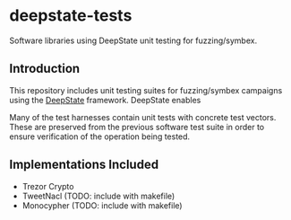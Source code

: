 # deepstate-tests

Software libraries using DeepState unit testing for fuzzing/symbex.

## Introduction

This repository includes unit testing suites for fuzzing/symbex campaigns using the [DeepState](https://github.com/trailofbits) framework.
DeepState enables

Many of the test harnesses contain unit tests with concrete test vectors. These are preserved from the previous software test suite in order to
ensure verification of the operation being tested.

## Implementations Included

* Trezor Crypto
* TweetNacl (TODO: include with makefile)
* Monocypher (TODO: include with makefile)
